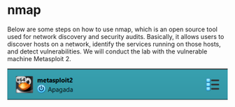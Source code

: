 # nmap
Below are some steps on how to use nmap, which is an open source tool used for network discovery and security audits. Basically, it allows users to discover hosts on a network, identify the services running on those hosts, and detect vulnerabilities.
We will conduct the lab with the vulnerable machine Metasploit 2.

![](https://github.com/yaraDMC/nmap/blob/main/metasploitable2.png)

